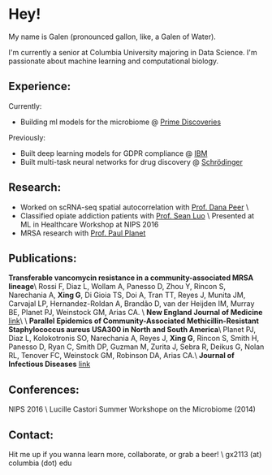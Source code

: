# Hey!

My name is Galen (pronounced gallon, like, a Galen of Water). 

I'm currently a senior at Columbia University majoring in Data Science. I'm passionate about machine learning and computational biology.

## Experience:
Currently: 
* Building ml models for the microbiome @ [Prime Discoveries](https://www.primediscoveries.com)

Previously: 
* Built deep learning models for GDPR compliance @ [IBM](https://www.ibm.com)
* Built multi-task neural networks for drug discovery @ [Schrödinger](https://www.schrodinger.com)

## Research:
* Worked on scRNA-seq spatial autocorrelation with [Prof. Dana Peer](https://www.mskcc.org/research/ski/labs/dana-pe-er) \\
* Classified opiate addiction patients with [Prof. Sean Luo](http://www.columbia.edu/~xsl2101/) \\
Presented at ML in Healthcare Workshop at NIPS 2016
* MRSA research with [Prof. Paul Planet](https://www.chop.edu/doctors/planet-paul-j)

## Publications:
**Transferable vancomycin resistance in a community-associated MRSA lineage**\\
Rossi F, Diaz L, Wollam A, Panesso D, Zhou Y, Rincon S, Narechania A, **Xing G**, Di Gioia 	TS, Doi A, Tran TT, Reyes J, Munita JM, Carvajal LP, Hernandez-Roldan A, Brandão D, van der Heijden IM, Murray BE, Planet PJ, Weinstock GM, Arias CA. \\
**New England Journal of Medicine** [link](https://www.nejm.org/doi/10.1056/NEJMoa1303359?url_ver=Z39.88-2003&rfr_id=ori:rid:crossref.org&rfr_dat=cr_pub%3dwww.ncbi.nlm.nih.gov)\\
\\
**Parallel Epidemics of Community-Associated Methicillin-Resistant Staphylococcus aureus USA300 in North and South America**\\
Planet PJ, Diaz L, Kolokotronis SO, Narechania A, Reyes J, **Xing G**, Rincon S, Smith H, Panesso D, Ryan C, Smith DP, Guzman M, Zurita J, Sebra R, Deikus G, Nolan RL, Tenover FC, Weinstock GM, Robinson DA, Arias CA.\\
**Journal of Infectious Diseases** [link](https://www.ncbi.nlm.nih.gov/pubmed/26048971)

## Conferences:
NIPS 2016 \\
Lucille Castori Summer Workshope on the Microbiome (2014)

## Contact:
Hit me up if you wanna learn more, collaborate, or grab a beer! \\
gx2113 (at) columbia (dot) edu
